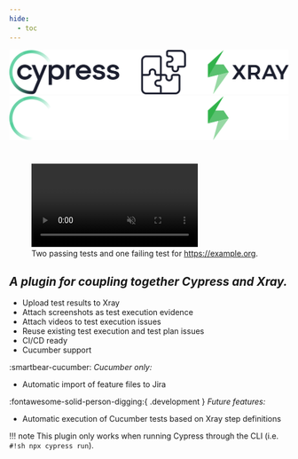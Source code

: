 ```yaml
---
hide:
  - toc
---
```


![plugin header](assets/images/headerDark.svg#only-light)
![plugin header](assets/images/headerLight.svg#only-dark)

<h1><!-- no title, the image is title enough --></h1>

<figure markdown>
   <video controls autoplay muted>
     <source src="assets/videos/showcase.mp4" type="video/mp4">
     Your browser does not support the video tag.
   </video>
  <figcaption>Two passing tests and one failing test for <a href="https://example.org">https://example.org</a>.</figcaption>
</figure>

<h2 style="color:var(--md-default-fg-color--light)"><i>A plugin for coupling together Cypress and Xray.</i></h2>

- Upload test results to Xray
- Attach screenshots as test execution evidence
- Attach videos to test execution issues
- Reuse existing test execution and test plan issues
- CI/CD ready
- Cucumber support

:smartbear-cucumber: <span class="cucumber"><i>Cucumber only:</i></span>

- Automatic import of feature files to Jira

:fontawesome-solid-person-digging:{ .development } <span class="development"><i>Future features:</i></span>

- Automatic execution of Cucumber tests based on Xray step definitions

!!! note
    This plugin only works when running Cypress through the CLI (i.e. `#!sh npx cypress run`).
